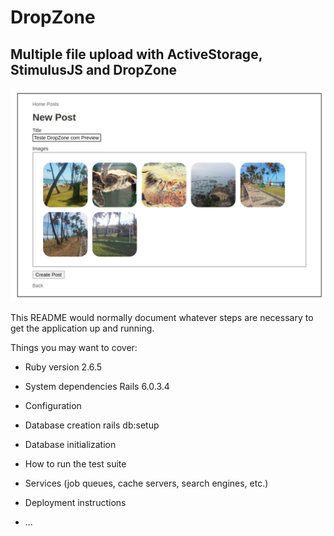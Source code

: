 # DropZone 

## Multiple file upload with ActiveStorage, StimulusJS and DropZone

![Sample Upload preview](public/preview.png "Preview")


This README would normally document whatever steps are necessary to get the
application up and running.

Things you may want to cover:

* Ruby version
  2.6.5

* System dependencies
  Rails 6.0.3.4

* Configuration

* Database creation
  rails db:setup

* Database initialization

* How to run the test suite

* Services (job queues, cache servers, search engines, etc.)

* Deployment instructions

* ...
